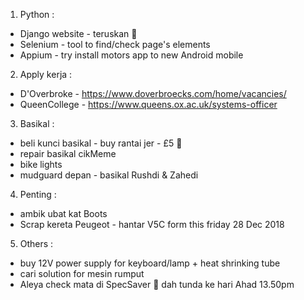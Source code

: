 1) Python :
  - Django website - teruskan :tractor:
  - Selenium - tool to find/check page's elements
  - Appium - try install motors app to new Android mobile
  
2) Apply kerja :
  - D'Overbroke -  https://www.doverbroecks.com/home/vacancies/
  - QueenCollege - https://www.queens.ox.ac.uk/systems-officer
  
3) Basikal :
  - beli kunci basikal - buy rantai jer - £5 :helicopter:
  - repair basikal cikMeme
  - bike lights
  - mudguard depan - basikal Rushdi & Zahedi
  
4) Penting :
  - ambik ubat kat Boots
  - Scrap kereta Peugeot - hantar V5C form this friday 28 Dec 2018
  
5) Others :
  - buy 12V power supply for keyboard/lamp + heat shrinking tube
  - cari solution for mesin rumput
  - Aleya check mata di SpecSaver :tractor: dah tunda ke hari Ahad 13.50pm
